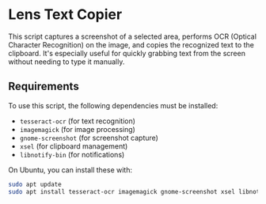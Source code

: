 # Lens Text Copier

This script captures a screenshot of a selected area, performs OCR (Optical Character Recognition) on the image, and copies the recognized text to the clipboard. It's especially useful for quickly grabbing text from the screen without needing to type it manually.

## Requirements

To use this script, the following dependencies must be installed:
- `tesseract-ocr` (for text recognition)
- `imagemagick` (for image processing)
- `gnome-screenshot` (for screenshot capture)
- `xsel` (for clipboard management)
- `libnotify-bin` (for notifications)

On Ubuntu, you can install these with:
```bash
sudo apt update
sudo apt install tesseract-ocr imagemagick gnome-screenshot xsel libnotify-bin

